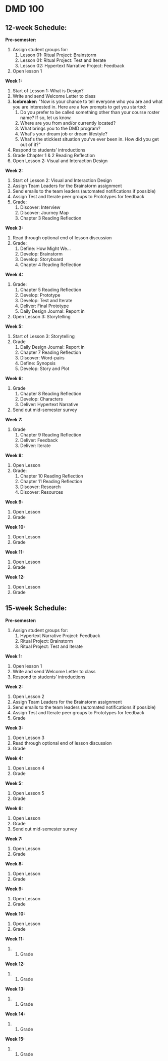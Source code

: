# DMD 100

## 12-week Schedule:

**Pre-semester:**

1. Assign student groups for:
   1. Lesson 01: Ritual Project: Brainstorm
   2. Lesson 01: Ritual Project: Test and Iterate
   3. Lesson 02: Hypertext Narrative Project: Feedback
2. Open lesson 1

**Week 1:**

1. Start of Lesson 1: What is Design?
2. Write and send Welcome Letter to class
3. **Icebreaker:** "Now is your chance to tell everyone who you are and what you are interested in. 
Here are a few prompts to get you started:
   1. Do you prefer to be called something other than your course roster name? If so, let us know.
   2. Where are you from and/or currently located?
   3. What brings you to the DMD program?
   4. What's your dream job or dream lifestyle?
   5. What's the stickiest situation you've ever been in. How did you get out of it?"
4. Respond to students’ introductions
5. Grade Chapter 1 & 2 Reading Reflection
6. Open Lesson 2: Visual and Interaction Design

**Week 2:**

1. Start of Lesson 2: Visual and Interaction Design
2. Assign Team Leaders for the Brainstorm assignment
3. Send emails to the team leaders \(automated notifications if possible\)
4. Assign Test and Iterate peer groups to Prototypes for feedback
5. Grade:
   1. Discover: Interview
   2. Discover: Journey Map
   3. Chapter 3 Reading Reflection

**Week 3:**

1. Read through optional end of lesson discussion
2. Grade:
   1. Define: How Might We...
   2. Develop: Brainstorm
   3. Develop: Storyboard
   4. Chapter 4 Reading Reflection

**Week 4:**

1. Grade:
   1. Chapter 5 Reading Reflection
   2. Develop: Prototype
   3. Develop: Test and Iterate
   4. Deliver: Final Prototype
   5. Daily Design Journal: Report in
2. Open Lesson 3: Storytelling

**Week 5:**

1. Start of Lesson 3: Storytelling
2. Grade
   1. Daily Design Journal: Report in
   2. Chapter 7 Reading Reflection
   3. Discover: Word-pairs
   4. Define: Synopsis
   5. Develop: Story and Plot

**Week 6:**

1. Grade
   1. Chapter 8 Reading Reflection
   2. Develop: Characters
   3. Deliver: Hypertext Narrative
2. Send out mid-semester survey

**Week 7:**

1. Grade
   1. Chapter 9 Reading Reflection
   2. Deliver: Feedback
   3. Deliver: Iterate

**Week 8:**

1. Open Lesson 
2. Grade:
   1. Chapter 10 Reading Reflection
   2. Chapter 11 Reading Reflection
   3. Discover: Research
   4. Discover: Resources

**Week 9:**

1. Open Lesson
2. Grade

**Week 10:**

1. Open Lesson
2. Grade

**Week 11:**

1. Open Lesson
2. Grade

**Week 12:**

1. Open Lesson
2. Grade

## 15-week Schedule:

**Pre-semester:**

1. Assign student groups for:
   1. Hypertext Narrative Project: Feedback
   2. Ritual Project: Brainstorm
   3. Ritual Project: Test and Iterate

**Week 1:**

1. Open lesson 1
2. Write and send Welcome Letter to class
3. Respond to students’ introductions

**Week 2:**

1. Open Lesson 2
2. Assign Team Leaders for the Brainstorm assignment
3. Send emails to the team leaders \(automated notifications if possible\)
4. Assign Test and Iterate peer groups to Prototypes for feedback
5. Grade

**Week 3:**

1. Open Lesson 3
2. Read through optional end of lesson discussion
3. Grade

**Week 4:**

1. Open Lesson 4
2. Grade

**Week 5:**

1. Open Lesson 5
2. Grade

**Week 6:**

1. Open Lesson
2. Grade
3. Send out mid-semester survey

**Week 7:**

1. Open Lesson
2. Grade

**Week 8:**

1. Open Lesson
2. Grade

**Week 9:**

1. Open Lesson
2. Grade

**Week 10:**

1. Open Lesson
2. Grade

**Week 11:**

1. 1. Grade

**Week 12:**

1. 1. Grade

**Week 13:**

1. 1. Grade

**Week 14:**

1. 1. Grade

**Week 15:**

1. 1. Grade




